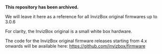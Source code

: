 **This repository has been archived.**

We will leave it here as a reference for all InvizBox original firmwares up to 3.0.6

For clarity, the InvizBox original is a small white box hardware.

The code for the InvizBox original firmware releases starting from 4.x onwards will be available here:
https://github.com/invizbox/firmware
